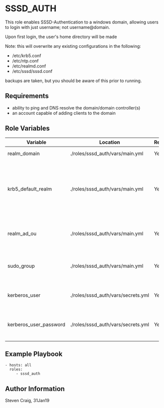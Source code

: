 SSSD_AUTH
=========

This role enables SSSD-Authentication to a windows domain, allowing users to login with just username; not username@domain.

Upon first login, the user's home directory will be made

Note: this will overwrite any existing configurations in the following:
- /etc/krb5.conf
- /etc/ntp.conf 
- /etc/realmd.conf
- /etc/sssd/sssd.conf

backups are taken, but you should be aware of this prior to running.

Requirements
------------

- ability to ping and DNS resolve the domain/domain controller(s)
- an account capable of adding clients to the domain

Role Variables
--------------

| Variable  | Location | Required | Default | Description
| ------------- | ------------- | ------------- | ------------- | ------------- |
| realm_domain  | ./roles/sssd_auth/vars/main.yml | Yes  | N/A | used to hold your domain |
| krb5_default_realm  | ./roles/sssd_auth/vars/main.yml | Yes  | N/A | where the kerberos authentication occurs (typically same as realm_domain). Must be in all CAPS. |
| realm_ad_ou | ./roles/sssd_auth/vars/main.yml |Yes | N/A | the OU or CN (in LDAP form) to place the PC when joined to the domain |
| sudo_group | ./roles/sssd_auth/vars/main.yml |Yes | N/A | Adds the specified group to allow the ability to sudo|
| kerberos_user | ./roles/sssd_auth/vars/secrets.yml | Yes | N/A | The user that can add computers to the domain |
| kerberos_user_password | ./roles/sssd_auth/vars/secrets.yml | Yes | N/A | The password of the user that can add computers to the domain |


Example Playbook
----------------

    - hosts: all
      roles:
         - sssd_auth

Author Information
------------------

Steven Craig, 31Jan19
